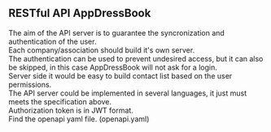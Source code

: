 ## RESTful API AppDressBook

The aim of the API server is to guarantee the syncronization and authentication of the user.  
Each company/association should build it's own server.  
The authentication can be used to prevent undesired access, but it can also be skipped, in this case AppDressBook will not ask for a login.  
Server side it would be easy to build contact list based on the user permissions.  
The API server could be implemented in several languages, it just must meets the specification above.  
Authorization token is in JWT format.  
Find the openapi yaml file. (openapi.yaml)